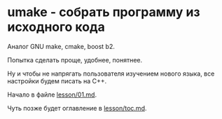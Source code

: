 # umake - собрать программу из исходного кода

Аналог GNU make, cmake, boost b2.

Попытка сделать проще, удобнее, понятнее.

Ну и чтобы не напрягать пользователя изучением нового языка, все настройки будем писать на C++.

Начало в файле [lesson/01.md](lesson/01.md).

Чуть позже будет оглавление в [lesson/toc.md](lesson/toc.md).
